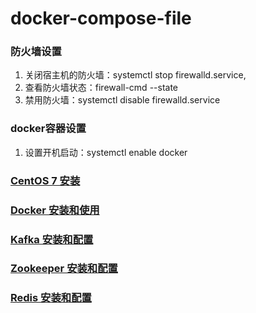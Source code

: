 # docker-compose-file

### 防火墙设置
1. 关闭宿主机的防火墙：systemctl stop firewalld.service,
2. 查看防火墙状态：firewall-cmd --state
3. 禁用防火墙：systemctl disable firewalld.service

### docker容器设置
1. 设置开机启动：systemctl enable docker

### [CentOS 7 安装](https://github.com/judasn/Linux-Tutorial/blob/master/markdown-file/CentOS-7-Install.md)

### [Docker 安装和使用](https://github.com/judasn/Linux-Tutorial/blob/master/markdown-file/Docker-Install-And-Usage.md)

### [Kafka 安装和配置](https://github.com/judasn/Linux-Tutorial/blob/master/markdown-file/Kafka-Install-And-Settings.md)

### [Zookeeper 安装和配置](https://github.com/judasn/Linux-Tutorial/blob/master/markdown-file/Zookeeper-Install.md)

### [Redis 安装和配置](https://github.com/judasn/Linux-Tutorial/blob/master/markdown-file/Redis-Install-And-Settings.md)


